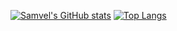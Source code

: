 [![Samvel's GitHub stats](https://github-readme-stats.vercel.app/api?username=DeveloperSamvel&show_icons=true)](https://github.com/DeveloperSamvel/github-readme-stats)
[![Top Langs](https://github-readme-stats.vercel.app/api/top-langs/?username=DeveloperSamvel)](https://github.com/DeveloperSamvel/github-readme-stats)
